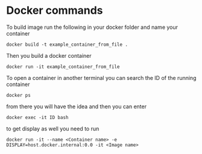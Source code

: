 # Docker commands
To build image run the following in your docker folder and name your container 

`docker build -t example_container_from_file .` 

Then you build a docker container 

`docker run -it example_container_from_file` 

To open a container in another terminal you can search the ID of the running container 

`docker ps` 

from there you will have the idea and then you can enter

`docker exec -it ID bash` 

to get display as well you need to run 

`docker run -it --name <Container name> -e DISPLAY=host.docker.internal:0.0 -it <Image name>` 